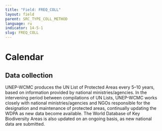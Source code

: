 ```yaml
---
title: "Field: FREQ_COLL"
layout: field
parent: SRC_TYPE_COLL_METHOD
language: ru
indicator: 14-5-1
slug: FREQ_COLL
---
```

# Calendar

## Data collection

UNEP-WCMC produces the UN List of Protected Areas every 5–10 years, based on information provided by national ministries/agencies. In the intervening period between compilations of UN Lists, UNEP-WCMC works closely with national ministries/agencies and NGOs responsible for the designation and maintenance of protected areas, continually updating the WDPA as new data become available. The World Database of Key Biodiversity Areas is also updated on an ongoing basis, as new national data are submitted.